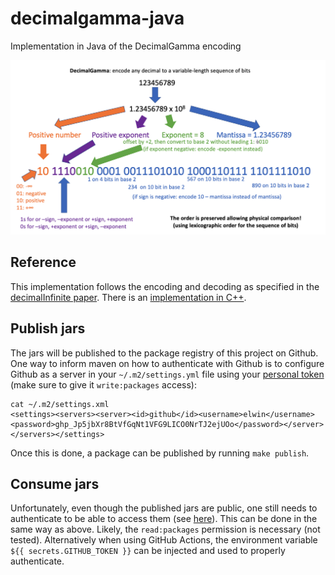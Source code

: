 # decimalgamma-java

Implementation in Java of the DecimalGamma encoding

![Description of the encoding](DecimalGamma.png)

## Reference

This implementation follows the encoding and decoding as specified in the
[decimalInfinite paper](https://arxiv.org/abs/1506.01598). There is an
[implementation in C++](https://github.com/ghislainfourny/decimalgamma-cpp).

## Publish jars

The jars will be published to the package registry of this project on Github. One way to inform maven on how to
authenticate with Github is to configure Github as a server in your `~/.m2/settings.yml` file using your
[personal token](https://github.com/settings/tokens) (make sure to give it `write:packages` access):

```shell
cat ~/.m2/settings.xml
<settings><servers><server><id>github</id><username>elwin</username><password>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</password></server></servers></settings>
```

Once this is done, a package can be published by running `make publish`.

## Consume jars

Unfortunately, even though the published jars are public, one still needs to authenticate to be able to access them
(see [here](https://github.community/t/download-from-github-package-registry-without-authentication/14407)). This can be
done in the same way as above. Likely, the `read:packages` permission is necessary (not tested). Alternatively when
using GitHub Actions, the environment variable `${{ secrets.GITHUB_TOKEN }}` can be injected and used to properly
authenticate.
